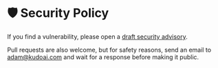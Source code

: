# 🛡️ Security Policy

If you find a vulnerability, please open a [draft security advisory](https://github.com/adamlui/github-widescreen/security/advisories/new).

Pull requests are also welcome, but for safety reasons, send an email to adam@kudoai.com and wait for a response before making it public.
